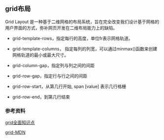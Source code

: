 ## grid布局

Grid Layout 是一种基于二维网格的布局系统，旨在完全改变我们设计基于网格的用户界面的方式，弥补网页开发在二维布局能力上的缺陷。

* grid-template-rows，指定每行的高度，单位fr表示网格轨道。

* grid-template-columns， 指定每列的列宽，可以通过minmax()函数来创建网格轨道的最小或最大尺寸。

* grid-column-gap，指定列与列之间的间距

* grid-row-gap，指定行与行之间的间距

* grid-row-start，从第几行开始, span [value] 表示几行格栅

* grid-row-end，到第几行结束

### 参考资料

[grid全面知识点](https://cloud.tencent.com/developer/section/1072106)

[grid-MDN](https://developer.mozilla.org/zh-CN/docs/Web/CSS/grid-row)